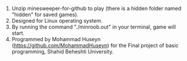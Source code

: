 1. Unzip minesweeper-for-github to play (there is a hidden folder named "hidden" for saved games).
2. Designed for Linux operating system.
3. By running the command "./minroob.out" in your terminal, game will start.
4. Programmed by Mohammad Huseyn (https://github.com/MohammadHuseyn) for the Final project of basic programming, Shahid Beheshti University.

